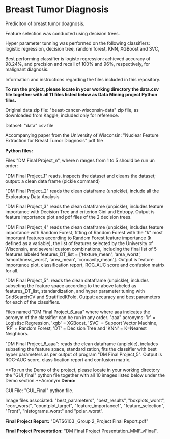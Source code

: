 # Breast Tumor Diagnosis
Prediciton of breast tumor doagnosis.

Feature selection was conducted using decision trees.

Hyper parameter tunning was performed on the following classifiers: logistic regression, decision tree, random forest, KNN, XGBoost and SVC,

Best performing classifier is logistc regression: achieved accuracy of 98.24%, and precision and recall of 100% and 96%, respectively, for malignant diagnosis. 

Information and instructions regarding the files included in this repository.

**To run the project, please locate in your working directory the data.csv file together with all 11 files listed below as Data Mining project Python files.**

Original data zip file: "beast-cancer-wisconsin-data" zip file, as downloaded from Kaggle, included only for reference.

Dataset: "data" csv file

Accompanying paper from the University of Wisconsin: "Nuclear Feature Extraction for Breast Tumor Diagnosis" pdf file

**Python files:**

Files "DM Final Project_n", where n ranges from 1 to 5 should be run un order:

"DM Final Project_1" reads, inspects the dataset and cleans the dataset; output: a clean data frame (pickle command)

"DM Final Project_2" reads the clean dataframe (unpickle), include all the Exploratory Data Analysis

"DM Final Project_3" reads the clean dataframe (unpickle), includes feature importance with Decision Tree and criterion Gini and   Entropy. Output is feature importance plot and pdf files of the 2 decision trees.

"DM Final Project_4" reads the clean dataframe (unpickle), includes feature importance with Random Forest, fitting of Random Forest with the "k" most important features according to Random Forest feature importance (k defined as a variable), the list of features selected by the University of Wisconsin, and several custom combinations, including the final list of 5 features labeled features_DT_list = ['texture_mean', 'area_worst', 'smoothness_worst', 'area_mean', 'concavity_mean']. Output is feature importance plot, classification report, ROC_AUC score and confusion matrix for all.

"DM Final Project_5": reads the clean dataframe (unpickle), includes subseting the feature space according to the above labeled as features_DT_list, standardization, and hyper parameter tuning with GridSearchCV and StratifiedKFold. Output: accuracy and best parameters for each of the classifiers. 

Files named "DM Final Project_6_aaa" where where aaa indicates the acronym of the classifier can be run in any order. "aaa" acronyms: 'lr' = Logistisc Regression, 'xgb' = XGBoost, 'SVC' = Support Vector Machine, 'RF' = Random Forest, 'DT' = Decision Tree and 'KNN' = K=Nearest Neighbors.

"DM Final Project_6_aaa": reads the clean dataframe (unpickle), includes subseting the feature space, standardization, fits the classifier with best hyper parameters as per output of program "DM Final Project_5". Output is ROC-AUC score, classification report and confusion matrix.

**To run the Demo of the project, please locate in your working directory the "GUI_final" python file together with all 10 images listed below under the Demo section.**Acronym **Demo:**

GUI File: "GUI_Final" python file.

Image files associated: "best_parameters", "best_results", "boxplots_worst", "corr_worst", "countplot_target", "feature_importance1", "feature_selection", "Front", "histograms_worst" and "polar_worst". 
 
**Final Project Report:**
"DATS6103 _Group 2_Project Final Report.pdf"

**Final Project Presentation:**
"DM Final Project Presentation_MMF_vFinal".
